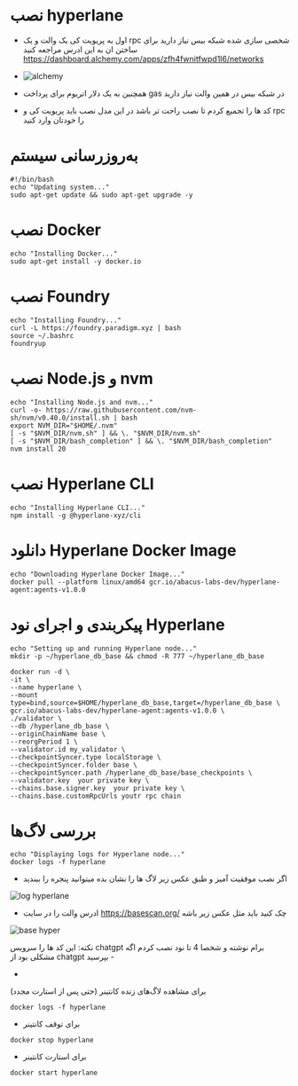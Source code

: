 # نصب hyperlane
- اول به پریویت کی یک والت و یک rpc شخصی سازی شده شبکه بیس نیاز دارید برای ساختن ان به این ادرس مراجعه کنید https://dashboard.alchemy.com/apps/zfh4fwnitfwpd1l6/networks
- ![alchemy](https://github.com/user-attachments/assets/960323b1-77ad-4ac3-8b77-7459e51cd223)

- همچنین به یک دلار اتریوم برای پرداخت gas در شبکه بیس در همین والت نیاز دارید
- کد ها را تجمیع کردم تا نصب راحت تر باشد در این مدل نصب باید پریویت کی و rpc را خودتان وارد کنید


# به‌روزرسانی سیستم
  ```
 #!/bin/bash
echo "Updating system..."
sudo apt-get update && sudo apt-get upgrade -y
  ```
# نصب Docker
  ```
echo "Installing Docker..."
sudo apt-get install -y docker.io
  ```
# نصب Foundry
  ```
echo "Installing Foundry..."
curl -L https://foundry.paradigm.xyz | bash
source ~/.bashrc
foundryup
  ```
# نصب Node.js و nvm
  ```
echo "Installing Node.js and nvm..."
curl -o- https://raw.githubusercontent.com/nvm-sh/nvm/v0.40.0/install.sh | bash
export NVM_DIR="$HOME/.nvm"
[ -s "$NVM_DIR/nvm.sh" ] && \. "$NVM_DIR/nvm.sh"
[ -s "$NVM_DIR/bash_completion" ] && \. "$NVM_DIR/bash_completion"
nvm install 20
  ```
# نصب Hyperlane CLI
  ```
echo "Installing Hyperlane CLI..."
npm install -g @hyperlane-xyz/cli
  ```
# دانلود Hyperlane Docker Image
  ```
echo "Downloading Hyperlane Docker Image..."
docker pull --platform linux/amd64 gcr.io/abacus-labs-dev/hyperlane-agent:agents-v1.0.0
  ```
# پیکربندی و اجرای نود Hyperlane
  ```
echo "Setting up and running Hyperlane node..."
mkdir -p ~/hyperlane_db_base && chmod -R 777 ~/hyperlane_db_base

docker run -d \
  -it \
  --name hyperlane \
  --mount type=bind,source=$HOME/hyperlane_db_base,target=/hyperlane_db_base \
  gcr.io/abacus-labs-dev/hyperlane-agent:agents-v1.0.0 \
  ./validator \
  --db /hyperlane_db_base \
  --originChainName base \
  --reorgPeriod 1 \
  --validator.id my_validator \
  --checkpointSyncer.type localStorage \
  --checkpointSyncer.folder base \
  --checkpointSyncer.path /hyperlane_db_base/base_checkpoints \
  --validator.key  your private key \
  --chains.base.signer.key  your private key \
  --chains.base.customRpcUrls youtr rpc chain
  ```
# بررسی لاگ‌ها
  ```
echo "Displaying logs for Hyperlane node..."
docker logs -f hyperlane
  ```

- اگر نصب موفقیت آمیز و طبق عکس زیر لاگ ها را نشان بده میتوانید  پنجره را ببندید


![log hyperlane](https://github.com/user-attachments/assets/35da35d5-1c52-4dff-956d-d8600f94e4a8)


- ادرس والت را در سایت https://basescan.org/ چک کنید باید مثل عکس زیر باشه

![base hyper](https://github.com/user-attachments/assets/76c1a781-66f0-41c5-84bd-073d0670b36a)

 نکته: این کد ها را سرویس chatgpt برام نوشته و شخصا 4 تا نود نصب کردم اگه مشکلی بود از chatgpt بپرسید -
  
- 
برای مشاهده لاگ‌های زنده کانتینر (حتی پس از استارت مجدد)
 ```
docker logs -f hyperlane
 ```
- برای توقف کانتینر
 ```
 docker stop hyperlane
 ```
- برای استارت کانتینر
 ```
docker start hyperlane
 ```

